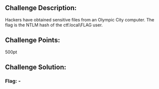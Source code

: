 ## Challenge Description:

Hackers have obtained sensitive files from an Olympic City computer. The flag is the NTLM hash of the ctf.local\FLAG user.

## Challenge Points:

500pt

## Challenge Solution:



### Flag: -
